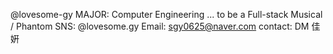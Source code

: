 @lovesome-gy
MAJOR: Computer Engineering
... to be a Full-stack
Musical / Phantom
SNS: @lovesome.gy
Email: sgy0625@naver.com
contact: DM
佳姸

<!---
lovesome-gy/lovesome-gy is a ✨ special ✨ repository because its `README.md` (this file) appears on your GitHub profile.
You can click the Preview link to take a look at your changes.
--->
